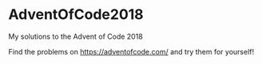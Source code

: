 # AdventOfCode2018
My solutions to the Advent of Code 2018

Find the problems on https://adventofcode.com/ and try them for yourself!
